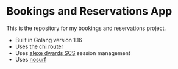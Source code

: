 # Bookings and Reservations App

This is the repository for my bookings and reservations project.

- Built in Golang version 1.16
- Uses the [chi router](https://github.com/go-chi/chi)
- Uses [alexe dwards SCS](https://github.com/alexedwards/scs/v2) session management
- Uses [nosurf](https://github.com/justinas/nosurf) 